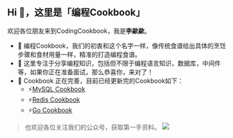 ## Hi 👋，这里是「编程Cookbook」

欢迎各位朋友来到CodingCookbook，我是**李歘歘**。

- 👯 编程Cookbook，我们的初衷和这个名字一样，像传统食谱给出具体的烹饪步骤和食材用量一样，精准的打造编程食谱。
- 🔭 这里专注于分享编程知识，包括但不限于编程语言知识，数据库，中间件等，如果你正在准备面试，那么恭喜你，来对了！
- 🌱 Cookbook 正在完善，目前已经更新完的Cookbook如下：
  - ⚡[MySQL Cookbook](https://github.com/CodingCookbook/MySQL)
  - ⚡[Redis Cookbook](https://github.com/CodingCookbook/Redis)
  - ⚡[Go Cookbook](https://github.com/CodingCookbook/Go)



> 也欢迎各位关注我们的公众号，获取第一手资料。
> ![](https://github.com/CodingCookbook/Go/blob/main/File/gzh.png)


<!--
**CodingCookbook/CodingCookbook** is a ✨ _special_ ✨ repository because its `README.md` (this file) appears on your GitHub profile.

Here are some ideas to get you started:

- 🔭 I’m currently working on ...
- 🌱 I’m currently learning ...
- 👯 I’m looking to collaborate on ...
- 🤔 I’m looking for help with ...
- 💬 Ask me about ...
- 📫 How to reach me: ...
- 😄 Pronouns: ...
- ⚡ Fun fact: ...
-->
